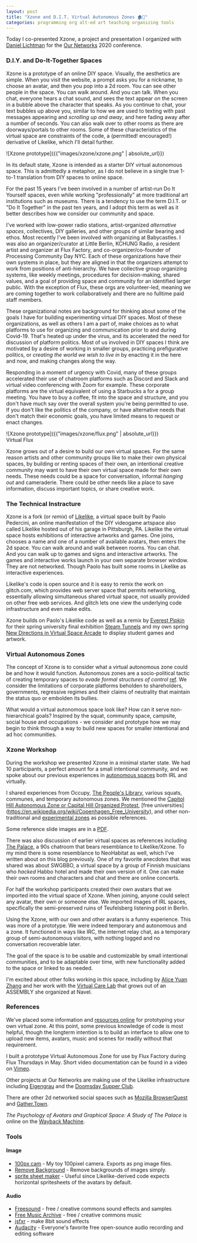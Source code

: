 ```yaml
---
layout: post
title: "Xzone and D.I.T. Virtual Autonomous Zones 🏚️🌌"
categories: programming org alt-ed art teaching organizing tools
---
```


Today I co-presented Xzone, a project and presentation I organized with [Daniel Lichtman](http://daniellichtman.com/) for the [Our Networks](http//ournetworks.ca) 2020 conference.

### D.I.Y. and Do-It-Together Spaces

Xzone is a prototype of an online DIY space. Visually, the aesthetics are simple. When you visit the website, a prompt asks you for a nickname, to choose an avatar, and then you pop into a 2d room. You can see other people in the space. You can walk around. And you can talk. When you chat, everyone hears a chat sound, and sees the text appear on the screen in a bubble above the character that speaks. As you continue to chat, your text bubbles up above you, similar to how we are used to texting with past messages appearing and *scrolling up and away*, and here fading away after a number of seconds. You can also walk over to other rooms as there are doorways/portals to other rooms. Some of these characteristics of the virtual space are constraints of the code, a (permitted! encouraged!) derivative of Likelike, which I'll detail further.

![Xzone prototype]({{"images/xzone/xzone.png" | absolute_url}})  

In its default state, Xzone is intended as a starter DIY virtual autonomous space. This is admittedly a metaphor, as I do not believe in a single true 1-to-1 translation from DIY spaces to online space.

For the past 15 years I've been involved in a number of artist-run Do It Yourself spaces, even while working "professionally" at more traditional art institutions such as museums. There is a tendency to use the term D.I.T. or "Do It Together" in the past ten years, and I adopt this term as well as it better describes how we consider our community and space.

I've worked with low-power radio stations, artist-organized *alternative spaces*, collectives, DIY galleries, and other groups of similar bearing and ethos. Most recently I've been involved with organizing at Babycastles. I was also an organizer/curator at Little Berlin, KCHUNG Radio, a resident artist and organizer at Flux Factory, and co-organizer/co-founder of Processing Community Day NYC. Each of these organizations have their own systems in place, but they are aligned in that the organizers attempt to work from positions of anti-hierarchy. We have collective group organizing systems, like weekly meetings, procedures for decision-making, shared values, and a goal of providing space and community for an identified larger public. With the exception of Flux, these orgs are volunteer-led, meaning we are coming together to work collaboratively and there are no fulltime paid staff members.

These organizational notes are background for thinking about some of the goals I have for building experimenting virtual DIY spaces. Most of these organizations, as well as others I am a part of, make choices as to what platforms to use for organizing and communication prior to and during Covid-19. That's heated up under the virus, and its accelerated the need for discussion of platform politics. Most of us involved in DIY spaces I think are motivated by a desire of working in smaller groups, practicing prefigurative politics, or *creating the world we wish to live in* by enacting it in the here and now, and making changes along the way.

Responding in a moment of urgency with Covid, many of these groups accelerated their use of chatroom platforms such as Discord and Slack and virtual video conferencing with Zoom for example. These corporate platforms are the virtual equivalent of using a Starbucks a for a group meeting. You have to buy a coffee, fit into the space and structure, and you don't have much say over the overall system you're being permitted to use. If you don't like the politics of the company, or have alternative needs that don't match their economic goals, you have limited means to request or enact changes.

![Xzone prototype]({{"images/xzone/flux.png" | absolute_url}})  
Virtual Flux

Xzone grows out of a desire to build our own virtual spaces. For the same reason artists and other community groups like to make their own physical spaces, by building or renting spaces of their own, an intentional creative community may want to have their own virtual space made for their own needs. These needs could be a space for conversation, informal *hanging out* and cameraderie. There could be other needs like a place to save information, discuss important topics, or share creative work.

### The Technical Instracture

Xzone is a fork (or *remix*) of [Likelike](https://likelike.glitch.me/?), a virtual space built by Paolo Pedercini, an online manifestation of the DIY videogame artspace also called Likelike hosted out of his garage in Pittsburgh, PA. Likelike the virtual space hosts exhibitions of interactive artworks and games. One joins, chooses a name and one of a number of available avatars, then enters the 2d space. You can walk around and walk between rooms. You can chat. And you can walk up to games and signs and interactive artworks. The games and interactive works launch in your own separate browser window. They are not networked. Though Paolo has built some rooms in Likelike as interactive experiences.

Likelike's code is open source and it is easy to remix the work on glitch.com, which provides web server space that permits networking, essentially allowing simultaneous shared virtual space, not usually provided on other free web services. And glitch lets one view the underlying code infrastructure and even make edits. 

Xzone builds on Paolo's Likelike code as well as a remix by [Everest Pipkin](https://glitch.com/~steam-tunnels) for their spring university final exhibition [Steam Tunnels](http://steam-tunnels.glitch.me/) and my own spring [New Directions in Virtual Space Arcade](http://new-directions-arcade.glitch.me/) to display student games and artwork. 

### Virtual Autonomous Zones

The concept of Xzone is to consider what a virtual autonomous zone could be and how it would function. Autonomous zones are a socio-political tactic of creating temporary spaces to *evade formal structures of control* [ref](https://en.wikipedia.org/wiki/Temporary_Autonomous_Zone). We consider the limitations of corporate platforms beholden to shareholders, governments, regressive regimes and their claims of neutrality that maintain the status quo or embolden its bullies.

What would a virtual autonomous space look like? How can it serve non-hierarchical goals? Inspired by the squat, community space, campsite, social house and occupations - we consider and prototype how we may begin to think through a  way to build new spaces for smaller intentional and ad hoc communities.

### Xzone Workshop

During the workshop we presented Xzone in a minimal starter state. We had 10 participants, a perfect amount for a small intentional community, and we spoke about our previous experiences in [autonomous spaces](https://leetusman.tumblr.com/post/5443687305/kaszinocollective) both IRL and virtually. 

I shared experiences from Occupy, [The People's Library](https://en.wikipedia.org/wiki/The_People%27s_Library), various squats, communes, and temporary autonomous zones. We mentioned the [Capitol Hill Autonomous Zone or Capital Hill Organized Protest](https://en.wikipedia.org/wiki/Capitol_Hill_Autonomous_Zone), [free universities] (https://en.wikipedia.org/wiki/Copenhagen_Free_University), and other non-traditional and [experimental zones](https://institutforx.dk/) as possible references.

Some reference slide images are in a [PDF](https://raw.githubusercontent.com/lee2sman/lee2sman.github.io/master/projects/xzone/xzone-slides.pdf).

There was also discussion of earlier virtual spaces as references including [The Palace](https://en.wikipedia.org/wiki/The_Palace_(computer_program)), a 90s chatroom that bears resemblance to Likelike/Xzone. To my mind there is some resemblance to NeoHabitat as well, which I've written about on this blog previously. One of my favorite anecdotes that was shared was about SWGBBO, a virtual space by a group of Finnish musicians who *hacked* Habbo hotel and made their own version of it. One can make their own rooms and characters and chat and there are online concerts. 

For half the workshop participants created their own avatars that we imported into the virtual space of Xzone. When joining, anyone could select any avatar, their own or someone else. We imported images of IRL spaces, specifically the semi-preserved ruins of Teufelsberg listening post in Berlin. 

Using the Xzone, with our own and other avatars is a funny experience. This was more of a prototype. We were indeed temporary and autonomous and a zone. It functioned in ways like IRC, the internet relay chat, as a temporary group of semi-autonomous visitors, with nothing logged and no conversation recoverable later. 

The goal of the space is to be usable and customizable by small intentional communities, and to be adaptable over time, with new functionality added to the space or linked to as needed.

I'm excited about other folks working in this space, including by [Alice Yuan Zhang](https://aliceyuanzhang.com/) and her work with the [Virtual Care Lab](https://virtualcarelab.com/) that grows out of an ASSEMBLY she organized at Navel.

### References

We've placed some information and [resources online](https://leetusman.com/projects/xzone/) for prototyping your own virtual zone. At this point, some previous knowledge of code is most helpful, though the longterm intention is to build an interface to allow one to upload new items, avatars, music and scenes for readily without that requirement.

I built a prototype Virtual Autonomous Zone for use by Flux Factory during Flux Thursdays in May. Short video documentation can be found in a video on [Vimeo](https://vimeo.com/426868920/c2ae1a7293).

Other projects at Our Networks are making use of the Likelike infrastructure including [Eigengrau](https://glitch.com/edit/#!/eigengrau) and the [Doomsday Supper Club](https://doomsdaysupper.club/). 

There are other 2d networked social spaces such as [Mozilla BrowserQuest](https://github.com/browserquest/BrowserQuest) and [Gather.Town](https://gather.town/).

*The Psychology of Avatars and Graphical Space: A Study of The Palace* is online on the [Wayback Machine](http://truecenterpublishing.com/psycyber/psyav.html).

### Tools

#### Image
- [100px cam](https://leetusman.com/everyday/145/) - My toy 100pixel camera. Exports as png image files.
- [Remove Background](https://www.remove.bg/) - Remove backgrounds of images simply.
- [sprite sheet maker](https://spritesheet.org/) - Useful since Likelike-derived code expects horizontal spritesheets of the avatars by default.

#### Audio
- [Freesound](https://freesound.org/) - free / creative commons sound effects and samples
- [Free Music Archive](https://www.freemusicarchive.org/search) - free / creative commons music
- [jsfxr](https://sfxr.me/) - make 8bit sound effects
- [Audacity](https://www.audacityteam.org/) - Everyone's favorite free open-sounce audio recording and editing software


